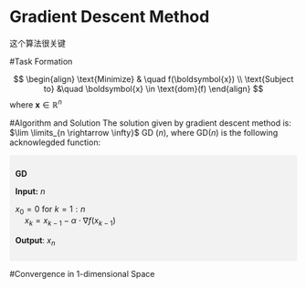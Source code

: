 # Gradient Descent Method
这个算法很关键

#Task Formation

$$
\begin{align}
\text{Minimize} & \quad f(\boldsymbol{x})  \\
\text{Subject to} &\quad 
    \boldsymbol{x} \in \text{dom}(f) 
\end{align}
$$
where $\boldsymbol{x} \in \mathbb{R}^n$

#Algorithm and Solution
The solution given by gradient descent method is:
$\lim \limits_{n \rightarrow \infty}$ GD $(n)$, where GD$(n)$ is the following acknowlegded function:

<div style="background-color: #f2f2f2; padding: 10px;">

**GD**

**Input:** $n$ 

$x_0 = 0$
for $k = 1: n$  
$\quad x_k = x_{k-1} - \alpha \cdot \nabla{f}(x_{k-1})$

**Output**: $x_n$   
</div>

#Convergence in 1-dimensional Space
